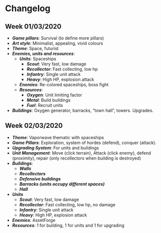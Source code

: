 # Changelog

## Week 01/03/2020
- **_Game pillars_**: Survival (to define more pillars)
- **_Art style_**: Minimalist, appealing, vivid colours
- **_Theme_**: Space, futurist
- **_Enemies, units and resources_**: 
  - **_Units_**: Spaceships
    - **_Scout_**: Very fast, low damage 
    - **_Recollector_**: Fast collecting, low hp 
    - **_Infantry_**: Single unit attack 
    - **_Heavy_**: High HP, explosion attack
  - **_Enemies_**: Re-colored spaceships, boss fight
  - **_Resources_**:
    - **_Oxygen_**: Unit limiting factor 
    - **_Metal_**: Build buildings
    - **_Fuel_**: Recruit units 
- **_Buildings_**: Oxygen generator, barracks, “town hall”, towers. Upgrades.


## Week 02/03/2020
- **_Theme_**: Vaporwave thematic with spaceships
- **_Game Pillars_**: Exploration, system of hordes (defend), conquer (attack).
- **_Upgrading System_**: For units and buildings
- **_Unit Management_**: Move (click terrain), Attack (click enemy), defend (proximity), repair (only recollectors when building is destroyed)
- **_Buildings_**: 
  - **_Walls_**
  - **_Recollectors_**
  - **_Defensive buildings_**
  - **_Barracks (units occupy different spaces)_**
  - **_Hall_**
- **_Units_**
  - **_Scout_**: Very fast, low damage 
  - **_Recollector_**: Fast collecting, low hp, no damage 
  - **_Infantry_**: Single unit attack 
  - **_Heavy_**: High HP, explosion attack
- **_Enemies_**: AssetForge
- **_Resources_**: 1 for building, 1 for units and 1 for upgrading
